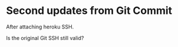 # Second updates from Git Commit	

After attaching heroku SSH. 

Is the original Git SSH still valid? 